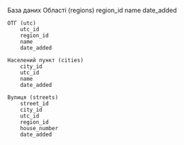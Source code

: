 База даних
    Області (regions)
        region_id
        name
        date_added

    ОТГ (utc)
        utc_id
        region_id
        name
        date_added      

    Населений пункт (cities)  
        city_id
        utc_id
        name
        date_added

    Вулиця (streets)
        street_id
        city_id
        utc_id
        region_id 
        house_number
        date_added
